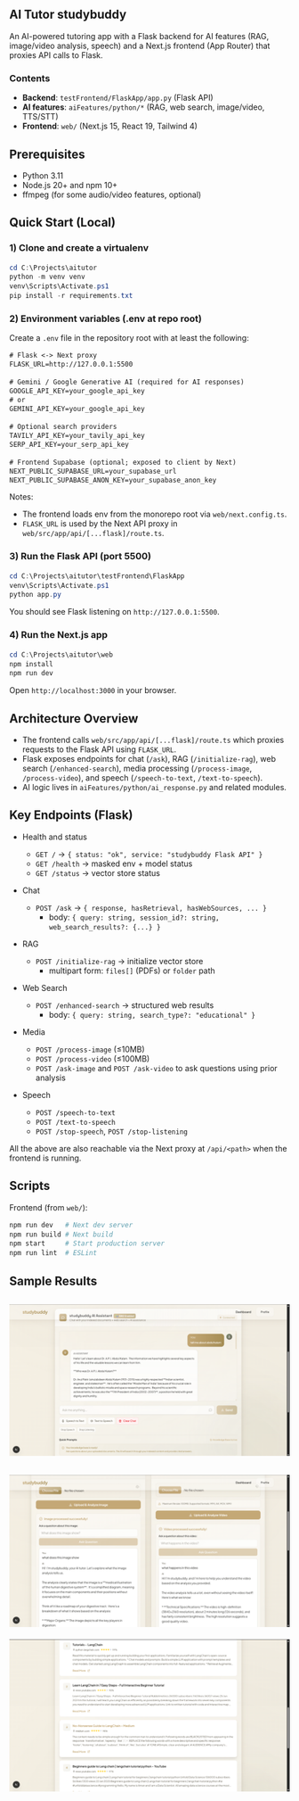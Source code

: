 ## AI Tutor studybuddy

An AI-powered tutoring app with a Flask backend for AI features (RAG, image/video analysis, speech) and a Next.js frontend (App Router) that proxies API calls to Flask.

### Contents

- **Backend**: `testFrontend/FlaskApp/app.py` (Flask API)
- **AI features**: `aiFeatures/python/*` (RAG, web search, image/video, TTS/STT)
- **Frontend**: `web/` (Next.js 15, React 19, Tailwind 4)

## Prerequisites

- Python 3.11
- Node.js 20+ and npm 10+
- ffmpeg (for some audio/video features, optional)

## Quick Start (Local)

### 1) Clone and create a virtualenv

```powershell
cd C:\Projects\aitutor
python -m venv venv
venv\Scripts\Activate.ps1
pip install -r requirements.txt
```

### 2) Environment variables (.env at repo root)

Create a `.env` file in the repository root with at least the following:

```dotenv
# Flask <-> Next proxy
FLASK_URL=http://127.0.0.1:5500

# Gemini / Google Generative AI (required for AI responses)
GOOGLE_API_KEY=your_google_api_key
# or
GEMINI_API_KEY=your_google_api_key

# Optional search providers
TAVILY_API_KEY=your_tavily_api_key
SERP_API_KEY=your_serp_api_key

# Frontend Supabase (optional; exposed to client by Next)
NEXT_PUBLIC_SUPABASE_URL=your_supabase_url
NEXT_PUBLIC_SUPABASE_ANON_KEY=your_supabase_anon_key
```

Notes:

- The frontend loads env from the monorepo root via `web/next.config.ts`.
- `FLASK_URL` is used by the Next API proxy in `web/src/app/api/[...flask]/route.ts`.

### 3) Run the Flask API (port 5500)

```powershell
cd C:\Projects\aitutor\testFrontend\FlaskApp
venv\Scripts\Activate.ps1
python app.py
```

You should see Flask listening on `http://127.0.0.1:5500`.

### 4) Run the Next.js app

```powershell
cd C:\Projects\aitutor\web
npm install
npm run dev
```

Open `http://localhost:3000` in your browser.

## Architecture Overview

- The frontend calls `web/src/app/api/[...flask]/route.ts` which proxies requests to the Flask API using `FLASK_URL`.
- Flask exposes endpoints for chat (`/ask`), RAG (`/initialize-rag`), web search (`/enhanced-search`), media processing (`/process-image`, `/process-video`), and speech (`/speech-to-text`, `/text-to-speech`).
- AI logic lives in `aiFeatures/python/ai_response.py` and related modules.

## Key Endpoints (Flask)

- Health and status

  - `GET /` → `{ status: "ok", service: "studybuddy Flask API" }`
  - `GET /health` → masked env + model status
  - `GET /status` → vector store status

- Chat

  - `POST /ask` → `{ response, hasRetrieval, hasWebSources, ... }`
    - body: `{ query: string, session_id?: string, web_search_results?: {...} }`

- RAG

  - `POST /initialize-rag` → initialize vector store
    - multipart form: `files[]` (PDFs) or `folder` path

- Web Search

  - `POST /enhanced-search` → structured web results
    - body: `{ query: string, search_type?: "educational" }`

- Media

  - `POST /process-image` (≤10MB)
  - `POST /process-video` (≤100MB)
  - `POST /ask-image` and `POST /ask-video` to ask questions using prior analysis

- Speech
  - `POST /speech-to-text`
  - `POST /text-to-speech`
  - `POST /stop-speech`, `POST /stop-listening`

All the above are also reachable via the Next proxy at `/api/<path>` when the frontend is running.

## Scripts

Frontend (from `web/`):

```bash
npm run dev   # Next dev server
npm run build # Next build
npm start     # Start production server
npm run lint  # ESLint
```

## Sample Results

![op1](op1.png)
---
![op2](op2.png)
---
![op3](op3.png)

